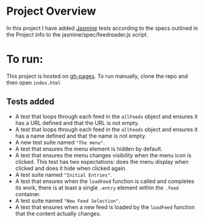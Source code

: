 # Project Overview

In this project I have added [Jasmine](http://jasmine.github.io/) tests according to the specs outlined in the Project info to the jasmine/spec/feedreader.js script.

# To run:
This project is hosted on [gh-pages](https://rbtr.github.io/feedreader-fend).
To run manually, clone the repo and then open `index.html`


## Tests added
* A test that loops through each feed in the `allFeeds` object and ensures it has a URL defined and that the URL is not empty.
* A test that loops through each feed in the `allFeeds` object and ensures it has a name defined and that the name is not empty.
* A new test suite named `"The menu"`.
* A test that ensures the menu element is hidden by default. 
* A test that ensures the menu changes visibility when the menu icon is clicked. This test has two expectations: does the menu display when clicked and does it hide when clicked again.
* A test suite named `"Initial Entries"`.
* A test that ensures when the `loadFeed` function is called and completes its work, there is at least a single `.entry` element within the `.feed` container.
* A test suite named `"New Feed Selection"`.
* A test that ensures when a new feed is loaded by the `loadFeed` function that the content actually changes.